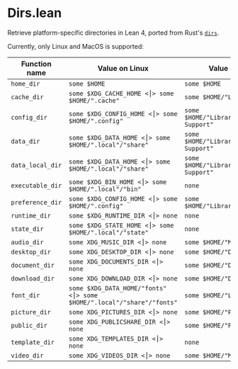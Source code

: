 # Dirs.lean

Retrieve platform-specific directories in Lean 4, ported from Rust's [`dirs`](https://github.com/dirs-dev/dirs-rs).

Currently, only Linux and MacOS is supported:

| Function name | Value on Linux |  Value on macOS |
| ------------- | -------------- | --------------- |
| `home_dir` | `some $HOME` | `some $HOME` |
| `cache_dir` | `some $XDG_CACHE_HOME <⎮> some $HOME/".cache"` | `some $HOME/"Library"/"Caches"` |
| `config_dir` | `some $XDG_CONFIG_HOME <⎮> some $HOME/".config"` | `some $HOME/"Library"/"Application Support"` |
| `data_dir` | `some $XDG_DATA_HOME <⎮> some $HOME/".local"/"share"` | `some $HOME/"Library"/"Application Support"` |
| `data_local_dir` | `some $XDG_DATA_HOME <⎮> some $HOME/".local"/"share"` | `some $HOME/"Library"/"Application Support"` |
| `executable_dir` | `some $XDG_BIN_HOME <⎮> some $HOME/".local"/"bin"` | `none` |
| `preference_dir` | `some $XDG_CONFIG_HOME <⎮> some $HOME/".config"` |  `some $HOME/"Library"/"Preferences"` |
| `runtime_dir` | `some $XDG_RUNTIME_DIR <⎮> none` | `none` |
| `state_dir` | `some $XDG_STATE_HOME <⎮> some $HOME/".local"/"state"` | `none` |
| `audio_dir` | `some XDG_MUSIC_DIR <⎮> none` | `some $HOME/"Music"` |
| `desktop_dir` | `some XDG_DESKTOP_DIR <⎮> none` | `some $HOME/"Desktop"` |
| `document_dir` | `some XDG_DOCUMENTS_DIR <⎮> none` | `some $HOME/"Documents"` |
| `download_dir` | `some XDG_DOWNLOAD_DIR <⎮> none` | `some $HOME/"Downloads"` |
| `font_dir` | `some $XDG_DATA_HOME/"fonts" <⎮> some $HOME/".local"/"share"/"fonts"` | `some $HOME/"Library"/"Fonts"` |
| `picture_dir` | `some XDG_PICTURES_DIR <⎮> none` | `some $HOME/"Pictures"` |
| `public_dir` | `some XDG_PUBLICSHARE_DIR <⎮> none` | `some $HOME/"Public"` |
| `template_dir` | `some XDG_TEMPLATES_DIR <⎮> none` | `none` |
| `video_dir` | `some XDG_VIDEOS_DIR <⎮> none` | `some $HOME/"Movies"` |
